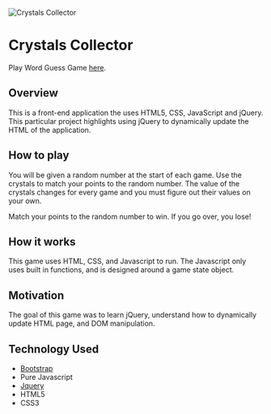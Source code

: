 ![Crystals Collector](https://i.ibb.co/PghgYF1/Untitled.png)
# Crystals Collector
Play Word Guess Game [here](https://sitthiph.github.io/Crystals-Collector/).

## Overview
This is a front-end application the uses HTML5, CSS, JavaScript and jQuery. This particular project highlights using jQuery to dynamically update the HTML of the application.

## How to play
You will be given a random number at the start of each game. Use the crystals to match your points to the random number. The value of the crystals changes for every game and you must figure out their values on your own.

Match your points to the random number to win. If you go over, you lose!

## How it works
This game uses HTML, CSS, and Javascript to run. The Javascript only uses built in functions, and is designed around a game state object.

## Motivation
The goal of this game was to learn jQuery, understand how to dynamically update HTML page, and DOM manipulation.

## Technology Used
* [Bootstrap](https://getbootstrap.com//)
* Pure Javascript
* [Jquery](https://jquery.com/)
* HTML5
* CSS3
